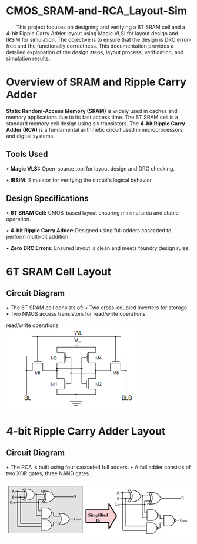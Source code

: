 # CMOS_SRAM-and-RCA_Layout-Sim
  &nbsp;&nbsp;&nbsp;&nbsp;&nbsp;&nbsp;&nbsp;This project focuses on designing and verifying a 6T SRAM cell and a 4-bit Ripple Carry Adder layout using Magic VLSI for layout design and IRSIM for simulation. The objective is to ensure that the design is DRC error-free and the functionally correctness. This documentation provides a detailed explanation of the design steps, layout process, verification, and simulation results.

# Overview of SRAM and Ripple Carry Adder

**Static Random-Access Memory (SRAM)** is widely used in caches and memory applications due to its fast access time. The 6T SRAM cell is a standard memory cell design using six transistors. The **4-bit Ripple Carry Adder (RCA)** is a fundamental arithmetic circuit used in microprocessors and digital systems.

## Tools Used

• **Magic VLSI:** Open-source tool for layout design and DRC checking. 

• **IRSIM:** Simulator for verifying the circuit's logical behavior. 

## Design Specifications

• **6T SRAM Cell:** CMOS-based layout ensuring minimal area and stable operation. 

• **4-bit Ripple Carry Adder:** Designed using full adders cascaded to perform multi-bit addition. 

• **Zero DRC Errors:** Ensured layout is clean and meets foundry design rules.


# 6T SRAM Cell Layout  
## Circuit Diagram 
• The 6T SRAM cell consists of: 
• Two cross-coupled inverters for storage. 
• Two NMOS access transistors for read/write operations.

read/write operations.
![pro](https://github.com/JagadeeshAJK/CMOS_SRAM-and-RCA_Layout-Sim/blob/main/6T-SRAM-Cell.png)
#  4-bit Ripple Carry Adder Layout
## Circuit Diagram
• The RCA is built using four cascaded full adders. 
• A full adder consists of two XOR gates, three NAND gates.

![pro](https://github.com/JagadeeshAJK/CMOS_SRAM-and-RCA_Layout-Sim/blob/main/converted.jpg)
